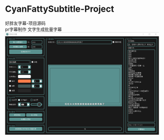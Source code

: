# CyanFattySubtitle-Project
好胖友字幕-项目源码  
pr字幕制作 文字生成批量字幕  
![Image text](https://github.com/LightBoatA/CyanFattySubtitle-Project/blob/main/CyanFatty/imgs/%E5%B1%8F%E5%B9%95%E6%88%AA%E5%9B%BE%202021-08-17%20202635.png)
